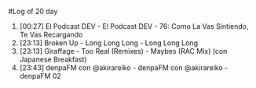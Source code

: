 #Log of 20 day

1. [00:27] El Podcast DEV - El Podcast DEV - 76: Como La Vas Sintiendo, Te Vas Recargando
1. [23:13] Broken Up - Long Long Long - Long Long Long
1. [23:13] Giraffage - Too Real (Remixes) - Maybes (RAC Mix) (con Japanese Breakfast)
1. [23:43] denpaFM con @akirareiko - denpaFM con @akirareiko - denpaFM 02
